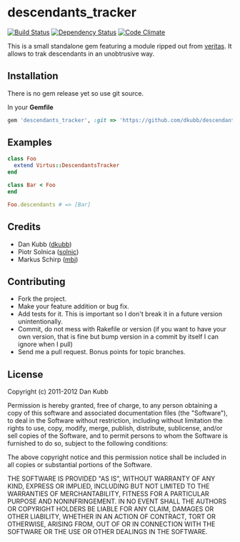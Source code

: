 descendants_tracker
===================

[![Build Status](https://secure.travis-ci.org/dkubb/descendants_tracker.png?branch=master)](http://travis-ci.org/dkubb/descendants_tracker)
[![Dependency Status](https://gemnasium.com/dkubb/descendants_tracker.png)](https://gemnasium.com/dkubb/descendants_tracker)
[![Code Climate](https://codeclimate.com/badge.png)](https://codeclimate.com/github/dkubb/descendants_tracker)

This is a small standalone gem featuring a module ripped out from [veritas](https://github.com/dkubb/veritas).
It allows to trak descendants in an unobtrusive way.

Installation
------------

There is no gem release yet so use git source.

In your **Gemfile**

``` ruby
gem 'descendants_tracker', :git => 'https://github.com/dkubb/descendants_tracker'
```

Examples
--------

``` ruby
class Foo
  extend Virtus::DescendantsTracker
end

class Bar < Foo
end

Foo.descendants # => [Bar]
```

Credits
-------

* Dan Kubb ([dkubb](https://github.com/dkubb))
* Piotr Solnica ([solnic](https://github.com/solnic))
* Markus Schirp ([mbj](https://github.com/mbj))

Contributing
-------------

* Fork the project.
* Make your feature addition or bug fix.
* Add tests for it. This is important so I don't break it in a
  future version unintentionally.
* Commit, do not mess with Rakefile or version
  (if you want to have your own version, that is fine but bump version in a commit by itself I can ignore when I pull)
* Send me a pull request. Bonus points for topic branches.

License
-------

Copyright (c) 2011-2012 Dan Kubb

Permission is hereby granted, free of charge, to any person obtaining
a copy of this software and associated documentation files (the
"Software"), to deal in the Software without restriction, including
without limitation the rights to use, copy, modify, merge, publish,
distribute, sublicense, and/or sell copies of the Software, and to
permit persons to whom the Software is furnished to do so, subject to
the following conditions:

The above copyright notice and this permission notice shall be
included in all copies or substantial portions of the Software.

THE SOFTWARE IS PROVIDED "AS IS", WITHOUT WARRANTY OF ANY KIND,
EXPRESS OR IMPLIED, INCLUDING BUT NOT LIMITED TO THE WARRANTIES OF
MERCHANTABILITY, FITNESS FOR A PARTICULAR PURPOSE AND
NONINFRINGEMENT. IN NO EVENT SHALL THE AUTHORS OR COPYRIGHT HOLDERS BE
LIABLE FOR ANY CLAIM, DAMAGES OR OTHER LIABILITY, WHETHER IN AN ACTION
OF CONTRACT, TORT OR OTHERWISE, ARISING FROM, OUT OF OR IN CONNECTION
WITH THE SOFTWARE OR THE USE OR OTHER DEALINGS IN THE SOFTWARE.
